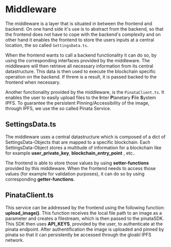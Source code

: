 # Middleware
The middleware is a layer that is situated in between the frontend and backend. On one hand side it's use is to abstract from the backend, so that the frontend does not have to cope with the backend's complexity and on other hand it enables the frontend to store the users inputs at a central location, the so called `SettingsData.ts`.

When the frontend wants to call a backend functionality it can do so, by using the corresponding interfaces provided by the middleware. The middleware will then retrieve all necessary information from its central datastructure. This data is then used to execute the blockchain specific operation on the backend. If threre is a result, it is passed backed to the frontend when necessary. 

Another functionality provided by the middleware, is the `PinataClient.ts`. It enables the user to easily upload files to the **I**nter **P**lanetary **F**ile **S**ystem IPFS. To guarantee the persistent Pinning/Accessibility of the image, through IPFS, we use the so called Pinata Service.

## SettingsData.ts
The middleware uses a central datastructure which is composed of a dict of SettingsData-Objects that are mapped to a specific blockchain. Each SettingsData-Object stores a multitude of information for a blockchain like for example **user_private_key**, **blockchain_entry_point** , etc..

The frontend is able to store those values by using **setter-functions** provided by this middleware. When the frontend needs to access those values (for example for validation purposes), it can do so by using corresponding **getter-functions**.

## PinataClient.ts
This service can be addressed by the frontend using the following function: **upload_image()**. This function receives the local file path to an image as a parameter and creates a filestream, which is then passed to the pinataSDK. This SDK then uses **API_KEYS**, provided by the user, to authenticate at the pinata endpoint. After authentification the image is uploaded and pinned by pinata so that it can persistently be accessed through the gloabl IPFS network.